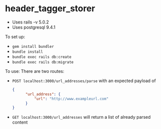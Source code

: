 # header_tagger_storer

* Uses rails -v 5.0.2
* Uses postgresql 9.4.1

To set up:
  - `gem install bundler`
  - `bundle install`
  - `bundle exec rails db:create`
  - `bundle exec rails db:migrate`

To use:
  There are two routes:
   - `POST localhost:3000/url_addresses/parse` with an expected payload of
    
      ```json
      {
	        "url_address": {
		        "url": "http://www.exampleurl.com"
	        }
      }
      ```

   - `GET localhost:3000/url_addresses` will return a list of already parsed content
